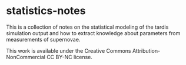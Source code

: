 # statistics-notes

This is a collection of notes on the statistical modeling of the tardis simulation output and how to extract knowledge about parameters from measurements of supernovae.

This work is available under the Creative Commons Attribution-NonCommercial CC BY-NC license.
